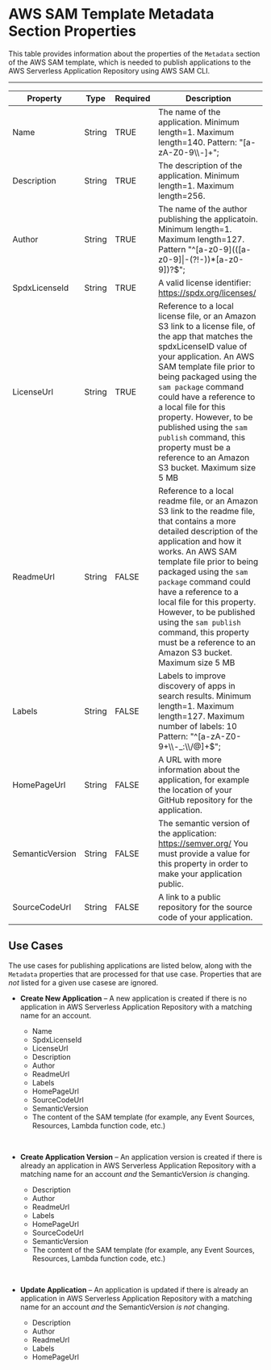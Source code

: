 # AWS SAM Template Metadata Section Properties<a name="serverless-sam-template-publishing-applications-metadata-properties"></a>

This table provides information about the properties of the `Metadata` section of the AWS SAM template, which is needed to publish applications to the AWS Serverless Application Repository using AWS SAM CLI\.


****  

| Property | Type | Required | Description | 
| --- | --- | --- | --- | 
| Name | String | TRUE |  The name of the application\. Minimum length=1\. Maximum length=140\. Pattern: "\[a\-zA\-Z0\-9\\\\\-\]\+";  | 
| Description | String | TRUE |  The description of the application\. Minimum length=1\. Maximum length=256\.  | 
| Author | String | TRUE |  The name of the author publishing the applicatoin\. Minimum length=1\. Maximum length=127\. Pattern "^\[a\-z0\-9\]\(\(\[a\-z0\-9\]\|\-\(?\!\-\)\)\*\[a\-z0\-9\]\)?$";  | 
| SpdxLicenseId | String | TRUE | A valid license identifier: [https://spdx\.org/licenses/](https://spdx.org/licenses/) | 
| LicenseUrl | String | TRUE |  Reference to a local license file, or an Amazon S3 link to a license file, of the app that matches the spdxLicenseID value of your application\. An AWS SAM template file prior to being packaged using the `sam package` command could have a reference to a local file for this property\. However, to be published using the `sam publish` command, this property must be a reference to an Amazon S3 bucket\. Maximum size 5 MB  | 
| ReadmeUrl | String | FALSE |  Reference to a local readme file, or an Amazon S3 link to the readme file, that contains a more detailed description of the application and how it works\. An AWS SAM template file prior to being packaged using the `sam package` command could have a reference to a local file for this property\. However, to be published using the `sam publish` command, this property must be a reference to an Amazon S3 bucket\. Maximum size 5 MB  | 
| Labels | String | FALSE |  Labels to improve discovery of apps in search results\. Minimum length=1\. Maximum length=127\. Maximum number of labels: 10 Pattern: "^\[a\-zA\-Z0\-9\+\\\\\-\_:\\\\/@\]\+$";  | 
| HomePageUrl | String | FALSE | A URL with more information about the application, for example the location of your GitHub repository for the application\.  | 
| SemanticVersion | String | FALSE |  The semantic version of the application: [https://semver\.org/](https://semver.org/) You must provide a value for this property in order to make your application public\.  | 
| SourceCodeUrl | String | FALSE | A link to a public repository for the source code of your application\. | 

## Use Cases<a name="serverless-sam-template-publishing-applications-metadata-properties-cases"></a>

The use cases for publishing applications are listed below, along with the `Metadata` properties that are processed for that use case\. Properties that are *not* listed for a given use casese are ignored\.
+ **Create New Application** – A new application is created if there is no application in AWS Serverless Application Repository with a matching name for an account\.
  + Name
  + SpdxLicenseId
  + LicenseUrl
  + Description
  + Author
  + ReadmeUrl
  + Labels
  + HomePageUrl
  + SourceCodeUrl
  + SemanticVersion
  + The content of the SAM template \(for example, any Event Sources, Resources, Lambda function code, etc\.\)

   
+ **Create Application Version** – An application version is created if there is already an application in AWS Serverless Application Repository with a matching name for an account *and* the SemanticVersion *is* changing\.
  + Description
  + Author
  + ReadmeUrl
  + Labels
  + HomePageUrl
  + SourceCodeUrl
  + SemanticVersion
  + The content of the SAM template \(for example, any Event Sources, Resources, Lambda function code, etc\.\)

   
+ **Update Application** – An application is updated if there is already an application in AWS Serverless Application Repository with a matching name for an account *and* the SemanticVersion *is not* changing\.
  + Description
  + Author
  + ReadmeUrl
  + Labels
  + HomePageUrl
